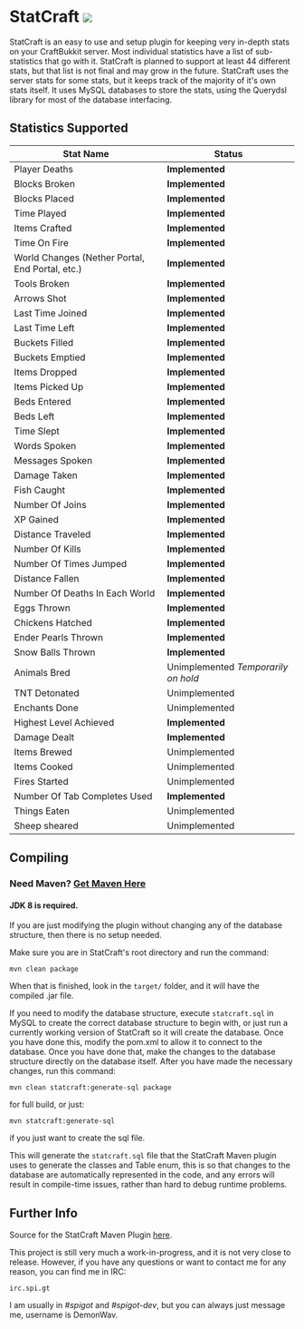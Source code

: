 StatCraft <a href="https://tc.demonwav.com/viewType.html?buildTypeId=StatCraft_Build&guest=1"><img src="https://tc.demonwav.com/app/rest/builds/buildType(id:StatCraft_Build)/statusIcon"/></a>
=========

StatCraft is an easy to use and setup plugin for keeping very in-depth stats on your CraftBukkit server. Most individual
statistics have a list of sub-statistics that go with it. StatCraft is planned to support at least 44 different stats, but
that list is not final and may grow in the future. StatCraft uses the server stats for some stats, but it keeps track
of the majority of it's own stats itself. It uses MySQL databases to store the stats, using the Querydsl library
for most of the database interfacing.

Statistics Supported
--------------------

|                  Stat Name                      |                         Status                     |
|-------------------------------------------------|----------------------------------------------------|
| Player Deaths                                   | **Implemented**                                    |
| Blocks Broken                                   | **Implemented**                                    |
| Blocks Placed                                   | **Implemented**                                    |
| Time Played                                     | **Implemented**                                    |
| Items Crafted                                   | **Implemented**                                    |
| Time On Fire                                    | **Implemented**                                    |
| World Changes (Nether Portal, End Portal, etc.) | **Implemented**                                    |
| Tools Broken                                    | **Implemented**                                    |
| Arrows Shot                                     | **Implemented**                                    |
| Last Time Joined                                | **Implemented**                                    |
| Last Time Left                                  | **Implemented**                                    |
| Buckets Filled                                  | **Implemented**                                    |
| Buckets Emptied                                 | **Implemented**                                    |
| Items Dropped                                   | **Implemented**                                    |
| Items Picked Up                                 | **Implemented**                                    |
| Beds Entered                                    | **Implemented**                                    |
| Beds Left                                       | **Implemented**                                    |
| Time Slept                                      | **Implemented**                                    |
| Words Spoken                                    | **Implemented**                                    |
| Messages Spoken                                 | **Implemented**                                    |
| Damage Taken                                    | **Implemented**                                    |
| Fish Caught                                     | **Implemented**                                    |
| Number Of Joins                                 | **Implemented**                                    |
| XP Gained                                       | **Implemented**                                    |
| Distance Traveled                               | **Implemented**                                    |
| Number Of Kills                                 | **Implemented**                                    |
| Number Of Times Jumped                          | **Implemented**                                    |
| Distance Fallen                                 | **Implemented**                                    |
| Number Of Deaths In Each World                  | **Implemented**                                    |
| Eggs Thrown                                     | **Implemented**                                    |
| Chickens Hatched                                | **Implemented**                                    |
| Ender Pearls Thrown                             | **Implemented**                                    |
| Snow Balls Thrown                               | **Implemented**                                    |
| Animals Bred                                    | Unimplemented *Temporarily on hold*                |
| TNT Detonated                                   | Unimplemented                                      |
| Enchants Done                                   | Unimplemented                                      |
| Highest Level Achieved                          | **Implemented**                                    |
| Damage Dealt                                    | **Implemented**                                    |
| Items Brewed                                    | Unimplemented                                      |
| Items Cooked                                    | Unimplemented                                      |
| Fires Started                                   | Unimplemented                                      |
| Number Of Tab Completes Used                    | **Implemented**                                    |
| Things Eaten                                    | Unimplemented                                      |
| Sheep sheared                                   | Unimplemented                                      |

Compiling
---------

### Need Maven? [Get Maven Here](http://maven.apache.org/download.cgi)

#### JDK 8 is required.

If you are just modifying the plugin without changing any of the database structure, then there is no setup needed.

Make sure you are in StatCraft's root directory and run the command:

`mvn clean package`

When that is finished, look in the `target/` folder, and it will have the compiled .jar file.

If you need to modify the database structure, execute `statcraft.sql` in MySQL to create the correct database structure
to begin with, or just run a currently working version of StatCraft so it will create the database. Once you have done
this, modify the pom.xml to allow it to connect to the database. Once you have done that, make the changes to the
database structure directly on the database itself. After you have made the necessary changes, run this command:

`mvn clean statcraft:generate-sql package`

for full build, or just:

`mvn statcraft:generate-sql`

if you just want to create the sql file.

This will generate the `statcraft.sql` file that the StatCraft Maven plugin uses to generate the classes and Table enum,
this is so that changes to the database are automatically represented in the code, and any errors will result in
compile-time issues, rather than hard to debug runtime problems.

Further Info
------------

Source for the StatCraft Maven Plugin [here](https://github.com/DemonWav/StatCraftMavenPlugin).

This project is still very much a work-in-progress, and it is not very close to release. However, if you have any
questions or want to contact me for any reason, you can find me in IRC:

`irc.spi.gt`

I am usually in *#spigot* and *#spigot-dev*, but you can always just message me, username is DemonWav.
